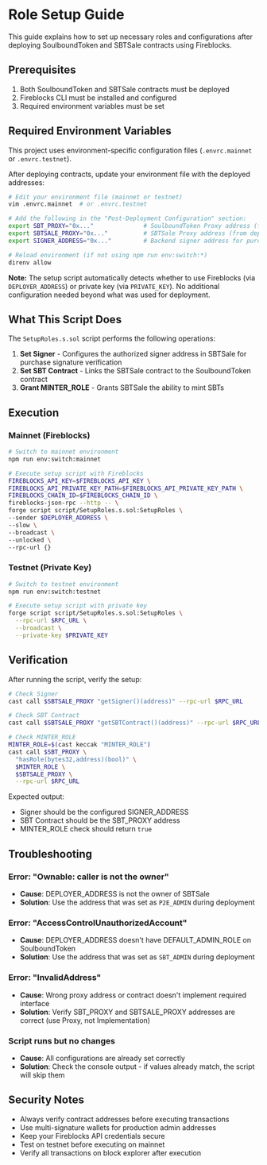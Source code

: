 # Role Setup Guide

This guide explains how to set up necessary roles and configurations after deploying SoulboundToken and SBTSale contracts using Fireblocks.

## Prerequisites

1. Both SoulboundToken and SBTSale contracts must be deployed
2. Fireblocks CLI must be installed and configured
3. Required environment variables must be set

## Required Environment Variables

This project uses environment-specific configuration files (`.envrc.mainnet` or `.envrc.testnet`).

After deploying contracts, update your environment file with the deployed addresses:

```bash
# Edit your environment file (mainnet or testnet)
vim .envrc.mainnet  # or .envrc.testnet

# Add the following in the "Post-Deployment Configuration" section:
export SBT_PROXY="0x..."              # SoulboundToken Proxy address (from deployment output)
export SBTSALE_PROXY="0x..."          # SBTSale Proxy address (from deployment output)
export SIGNER_ADDRESS="0x..."         # Backend signer address for purchase verification

# Reload environment (if not using npm run env:switch:*)
direnv allow
```

**Note:** The setup script automatically detects whether to use Fireblocks (via `DEPLOYER_ADDRESS`) or private key (via `PRIVATE_KEY`). No additional configuration needed beyond what was used for deployment.

## What This Script Does

The `SetupRoles.s.sol` script performs the following operations:

1. **Set Signer** - Configures the authorized signer address in SBTSale for purchase signature verification
2. **Set SBT Contract** - Links the SBTSale contract to the SoulboundToken contract
3. **Grant MINTER_ROLE** - Grants SBTSale the ability to mint SBTs

## Execution

### Mainnet (Fireblocks)

```bash
# Switch to mainnet environment
npm run env:switch:mainnet

# Execute setup script with Fireblocks
FIREBLOCKS_API_KEY=$FIREBLOCKS_API_KEY \
FIREBLOCKS_API_PRIVATE_KEY_PATH=$FIREBLOCKS_API_PRIVATE_KEY_PATH \
FIREBLOCKS_CHAIN_ID=$FIREBLOCKS_CHAIN_ID \
fireblocks-json-rpc --http -- \
forge script script/SetupRoles.s.sol:SetupRoles \
--sender $DEPLOYER_ADDRESS \
--slow \
--broadcast \
--unlocked \
--rpc-url {}
```

### Testnet (Private Key)

```bash
# Switch to testnet environment
npm run env:switch:testnet

# Execute setup script with private key
forge script script/SetupRoles.s.sol:SetupRoles \
  --rpc-url $RPC_URL \
  --broadcast \
  --private-key $PRIVATE_KEY
```

## Verification

After running the script, verify the setup:

```bash
# Check Signer
cast call $SBTSALE_PROXY "getSigner()(address)" --rpc-url $RPC_URL

# Check SBT Contract
cast call $SBTSALE_PROXY "getSBTContract()(address)" --rpc-url $RPC_URL

# Check MINTER_ROLE
MINTER_ROLE=$(cast keccak "MINTER_ROLE")
cast call $SBT_PROXY \
  "hasRole(bytes32,address)(bool)" \
  $MINTER_ROLE \
  $SBTSALE_PROXY \
  --rpc-url $RPC_URL
```

Expected output:
- Signer should be the configured SIGNER_ADDRESS
- SBT Contract should be the SBT_PROXY address
- MINTER_ROLE check should return `true`

## Troubleshooting

### Error: "Ownable: caller is not the owner"
- **Cause**: DEPLOYER_ADDRESS is not the owner of SBTSale
- **Solution**: Use the address that was set as `P2E_ADMIN` during deployment

### Error: "AccessControlUnauthorizedAccount"
- **Cause**: DEPLOYER_ADDRESS doesn't have DEFAULT_ADMIN_ROLE on SoulboundToken
- **Solution**: Use the address that was set as `SBT_ADMIN` during deployment

### Error: "InvalidAddress"
- **Cause**: Wrong proxy address or contract doesn't implement required interface
- **Solution**: Verify SBT_PROXY and SBTSALE_PROXY addresses are correct (use Proxy, not Implementation)

### Script runs but no changes
- **Cause**: All configurations are already set correctly
- **Solution**: Check the console output - if values already match, the script will skip them

## Security Notes

- Always verify contract addresses before executing transactions
- Use multi-signature wallets for production admin addresses
- Keep your Fireblocks API credentials secure
- Test on testnet before executing on mainnet
- Verify all transactions on block explorer after execution
